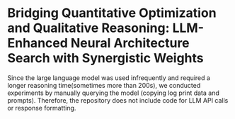 # Bridging Quantitative Optimization and Qualitative Reasoning: LLM-Enhanced Neural Architecture Search with Synergistic Weights
Since the large language model was used infrequently and required a longer reasoning time(sometimes more than 200s), we conducted experiments by manually querying the model (copying log print data and prompts). Therefore, the repository does not include code for LLM API calls or response formatting.
